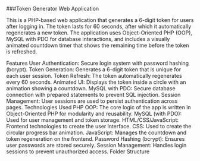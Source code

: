###Token Generator Web Application

This is a PHP-based web application that generates a 6-digit token for users after logging in. The token lasts for 60 seconds, after which it automatically regenerates a new token. The application uses Object-Oriented PHP (OOP), MySQL with PDO for database interactions, and includes a visually animated countdown timer that shows the remaining time before the token is refreshed.

Features
User Authentication: Secure login system with password hashing (bcrypt).
Token Generation: Generates a 6-digit token that is unique for each user session.
Token Refresh: The token automatically regenerates every 60 seconds.
Animated UI: Displays the token inside a circle with an animation showing a countdown.
MySQL with PDO: Secure database connection with prepared statements to prevent SQL injection.
Session Management: User sessions are used to persist authentication across pages.
Technologies Used
PHP OOP: The core logic of the app is written in Object-Oriented PHP for modularity and reusability.
MySQL (with PDO): Used for user management and token storage.
HTML/CSS/JavaScript: Frontend technologies to create the user interface.
CSS: Used to create the circular progress bar animation.
JavaScript: Manages the countdown and token regeneration on the frontend.
Password Hashing (bcrypt): Ensures user passwords are stored securely.
Session Management: Handles login sessions to prevent unauthorized access.
Folder Structure
